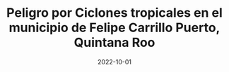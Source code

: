 ---
title: "Peligro por Ciclones tropicales en el municipio de Felipe Carrillo Puerto, Quintana Roo"
collection: publications
permalink: /publication/2009-10-01-paper-title-number-1
excerpt: 'Análisis Territorial y el uso de tecnologías geoespaciales. Publicado en 2022.'
date: 2022-10-01
venue: 'Análisis Territorial y el uso de tecnologías geoespaciales. Publicado en 2022.'
paperurl: 'http://risisbi.uqroo.mx/handle/20.500.12249/3106'
citation: 'López, G. (2022). &quot; <i>Análisis Territorial y el uso de tecnologías geoespaciales</i>.'
---